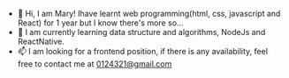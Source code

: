 - 👋 Hi, I am Mary! Ihave learnt web programming(html, css, javascript and React) for 1 year but I know there's more
      so...
- 🌱 I am currently learning data structure and algorithms, NodeJs and ReactNative.
- 📫 I am looking for a frontend position, if there is any availability, feel free to contact me at 0124321@gmail.com

<!---
0124321/0124321 is a ✨ special ✨ repository because its `README.md` (this file) appears on your GitHub profile.
You can click the Preview link to take a look at your changes.
--->
